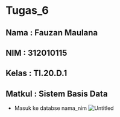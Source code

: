 # Tugas_6
## Nama   : Fauzan Maulana
## NIM    : 312010115
## Kelas  : TI.20.D.1
## Matkul : Sistem Basis Data

- Masuk ke databse nama_nim
![Untitled](https://user-images.githubusercontent.com/101807419/174796867-31764959-281f-48e8-8ebc-9596ee923b6e.png)
